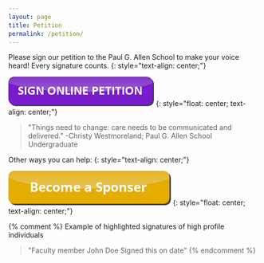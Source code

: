 ```yaml
---
layout: page
title: Petition
permalink: /petition/
---
```


Please sign our petition to the Paul G. Allen School to make your voice heard! Every signature counts.
{: style="text-align: center;"}

[![button to click to sign the petition](/images/button.png)](https://www.change.org/p/build-a-counterspace-in-the-paul-g-allen-school)
{: style="float: center; text-align: center;"}

> "Things need to change: care needs to be communicated and delivered." -Christy Westmoreland; Paul G. Allen School Undergraduate

Other ways you can help:
{: style="text-align: center;"}

[![button to click to become a sponsor](/images/sponsor.png)](https://multiculturalmatrix.github.io/sponsorship/)
{: style="float: center; text-align: center;"}

{% comment %}
Example of highlighted signatures of high profile individuals

> "Faculty member John Doe Signed this on date"
{% endcomment %}
